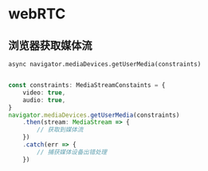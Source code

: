# webRTC

## 浏览器获取媒体流

`async navigator.mediaDevices.getUserMedia(constraints)`

```typescript

const constraints: MediaStreamConstaints = {
    video: true,
    audio: true,
}
navigator.mediaDevices.getUserMedia(constraints)
    .then(stream: MediaStream => {
        // 获取到媒体流
    })
    .catch(err => {
        // 捕获媒体设备出错处理
    })

```
